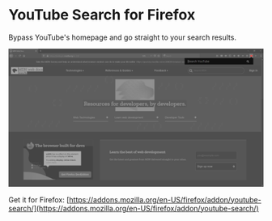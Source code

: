 # YouTube Search for Firefox
Bypass YouTube's homepage and go straight to your search results.

![YouTube Search screenshot](screenshot_00.png)

Get it for Firefox: [https://addons.mozilla.org/en-US/firefox/addon/youtube-search/](https://addons.mozilla.org/en-US/firefox/addon/youtube-search/)
